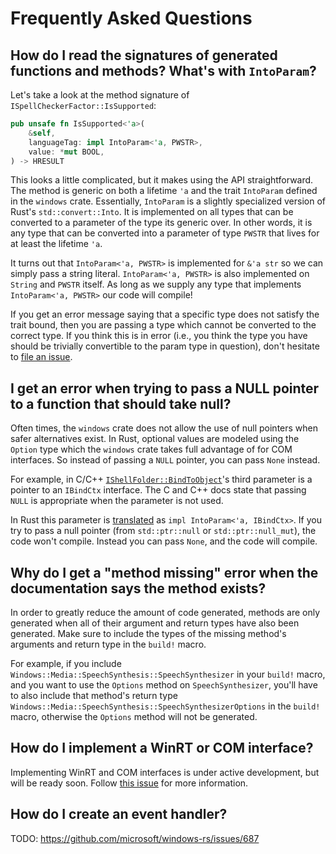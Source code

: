 # Frequently Asked Questions

## How do I read the signatures of generated functions and methods? What's with `IntoParam`?

Let's take a look at the method signature of `ISpellCheckerFactor::IsSupported`:

```rust
pub unsafe fn IsSupported<'a>(
    &self,
    languageTag: impl IntoParam<'a, PWSTR>,
    value: *mut BOOL,
) -> HRESULT
```

This looks a little complicated, but it makes using the API straightforward. The method is generic on both a lifetime `'a` and the trait `IntoParam` defined in the `windows` crate. Essentially, `IntoParam` is a slightly specialized version of Rust's `std::convert::Into`. It is implemented on all types that can be converted to a parameter of the type its generic over. In other words, it is any type that can be converted into a parameter of type `PWSTR` that lives for at least the lifetime `'a`. 

It turns out that `IntoParam<'a, PWSTR>` is implemented for `&'a str` so we can simply pass a string literal. `IntoParam<'a, PWSTR>` is also implemented on `String` and `PWSTR` itself. As long as we supply any type that implements `IntoParam<'a, PWSTR>` our code will compile!

If you get an error message saying that a specific type does not satisfy the trait bound, then you are passing a type which cannot be converted to the correct type. If you think this is in error (i.e., you think the type you have should be trivially convertible to the param type in question), don't hesitate to [file an issue](https://github.com/microsoft/windows-rs/issues).

## I get an error when trying to pass a NULL pointer to a function that should take null?

Often times, the `windows` crate does not allow the use of null pointers when safer alternatives exist. In Rust, optional values are modeled using the `Option` type which the `windows` crate takes full advantage of for COM interfaces. So instead of passing a `NULL` pointer, you can pass `None` instead.

For example, in C/C++ [`IShellFolder::BindToObject`](https://docs.microsoft.com/en-us/windows/win32/api/shobjidl_core/nf-shobjidl_core-ishellfolder-bindtoobject)'s third parameter is a pointer to an `IBindCtx` interface. The C and C++ docs state that passing `NULL` is appropriate when the parameter is not used.

In Rust this parameter is [translated](https://microsoft.github.io/windows-docs-rs/doc/bindings/Windows/Win32/Shell/struct.IShellFolder.html#method.BindToObject) as `impl IntoParam<'a, IBindCtx>`. If you try to pass a null pointer (from `std::ptr::null` or `std::ptr::null_mut`), the code won't compile. Instead you can pass `None`, and the code will compile.

## Why do I get a "method missing" error when the documentation says the method exists?

In order to greatly reduce the amount of code generated, methods are only generated when all of their argument and return types have also been generated. Make sure to include the types of the missing method's arguments and return type in the `build!` macro.

For example, if you include `Windows::Media::SpeechSynthesis::SpeechSynthesizer` in your `build!` macro, and you want to use the `Options` method on `SpeechSynthesizer`, you'll have to also include that method's return type `Windows::Media::SpeechSynthesis::SpeechSynthesizerOptions` in the `build!` macro, otherwise the `Options` method will not be generated.

## How do I implement a WinRT or COM interface?

Implementing WinRT and COM interfaces is under active development, but will be ready soon. Follow [this issue](https://github.com/microsoft/windows-rs/issues/81) for more information.

## How do I create an event handler?

TODO: https://github.com/microsoft/windows-rs/issues/687
